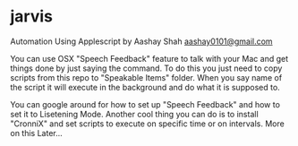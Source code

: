 jarvis
======

Automation Using Applescript by Aashay Shah <aashay0101@gmail.com>

You can use OSX "Speech Feedback" feature to talk with your Mac
and get things done by just saying the command.
To do this you just need to copy scripts from this repo to "Speakable Items" folder.
When you say name of the script it will execute in the background and do what it is supposed to.

You can google around for how to set up "Speech Feedback" and how to set it to Lisetening Mode.
Another cool thing you can do is to install "CronniX" and set scripts to execute on specific time or on intervals.
More on this Later...
